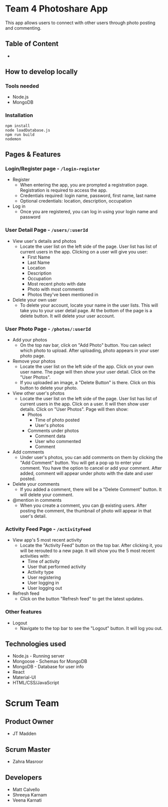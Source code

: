 # Team 4 Photoshare App
This app allows users to connect with other users through photo posting and commenting. 

## Table of Content
- 

## How to develop locally
### Tools needed
- Node.js
- MongoDB

### Installation
```
npm install
node loadDatabase.js
npm run build
nodemon
```

## Pages & Features
### Login/Register page - ```/login-register```
- Register
  - When entering the app, you are prompted a registration page. Registration is required to access the app.
  - Credentials required: login name, password, first name, last name
  - Optional credentials: location, description, occupation
- Log in
  - Once you are registered, you can log in using your login name and password
### User Detail Page - ```/users/:userId```
- View user's details and photos
  - Locate the user list on the left side of the page. User list has list of current users in the app. Clicking on a user will give you user:
    - First Name
    - Last Name
    - Location
    - Description
    - Occupation
    - Most recent photo with date
    - Photo with most comments
    - Photos they've been mentioned in
- Delete your own user
  - To delete your account, locate your name in the user lists. This will take you to your user detail page. At the bottom of the page is a delete button. It will delete your user account.
### User Photo Page - ```/photos/:userId```
- Add your photos
  - On the top nav bar, click on "Add Photo" button. You can select which photo to upload. After uploading, photo appears in your user photo page.
- Remove your photos
  - Locate the user list on the left side of the app. Click on your own user name. The page will then show your user detail. Click on the "User Photos".
  - If you uploaded an image, a "Delete Button" is there. Click on this button to delete your photo. 
- View other user's photos
  - Locate the user list on the left side of the page. User list has list of current users in the app. Click on a user. It will then show user details. Click on "User Photos". Page will then show:
    - Photos
      - Time of photo posted
      - User's photos
    - Comments under photos
      - Comment data
      - User who commented
      - Comment
- Add comments
  - Under user's photos, you can add comments on them by clicking the "Add Comment" button. You will get a pop up to enter your comment. You have the option to cancel or add your comment. After added, comment will appear under photo with the date and user posted.
- Delete your comments
  - If you added a comment, there will be a "Delete Comment" button. It will delete your comment.
- @mention in comments
  - When you create a comment, you can @ existing users. After posting the comment, the thumbnail of photo will appear in that user's detail.
### Activity Feed Page - ```/activityFeed```
- View app's 5 most recent activity
  - Locate the "Activity Feed" button on the top bar. After clicking it, you will be rerouted to a new page. It will show you the 5 most recent activities with:
    - Time of activity
    - User that performed activity
    - Activity type
    - User registering
    - User logging in 
    - User logging out
- Refresh feed
  - Click on the button "Refresh feed" to get the latest updates. 
### Other features
- Logout
  - Navigate to the top bar to see the "Logout" button. It will log you out.

## Technologies used
- Node.js - Running server 
- Mongoose - Schemas for MongoDB 
- MongoDB - Database for user info 
- React 
- Material-UI 
- HTML/CSS/JavaScript

# Scrum Team

## Product Owner
- JT Madden

## Scrum Master
- Zahra Masroor

## Developers
- Matt Calvello
- Shreeya Karnam
- Veena Karnati




